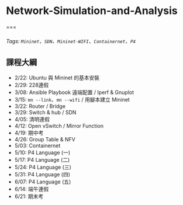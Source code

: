 # Network-Simulation-and-Analysis
===

###### Tags: `Mininet`、`SDN`、`Mininet-WIFI`、`Containernet`、`P4`

## 課程大綱
* 2/22: Ubuntu 與 Mininet 的基本安裝
* 2/29: 228連假
* 3/08: Ansible Playbook 遠端配置 / Iperf & Gnuplot
* 3/15: `mn --link`、`mn --wifi` / 用腳本建立 Mininet
* 3/22: Router / Bridge 
* 3/29: Switch & hub / SDN
* 4/05: 清明連假
* 4/12: Open vSwitch / Mirror Function
* 4/19: 期中考
* 4/26: Group Table & NFV
* 5/03: Containernet
* 5/10: P4 Language (一)
* 5/17: P4 Language (二)
* 5/24: P4 Language (三)
* 5/31: P4 Language (四)
* 6/07: P4 Language (五)
* 6/14: 端午連假
* 6/21: 期末考
